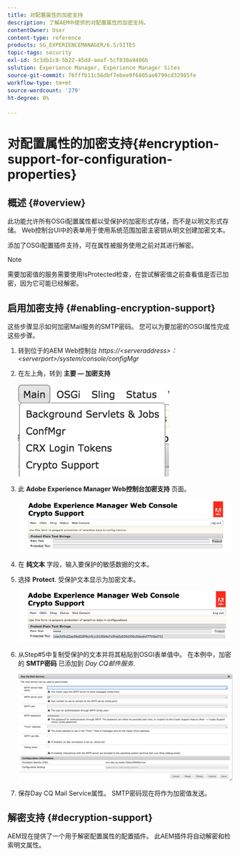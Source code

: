 ```yaml
---
title: 对配置属性的加密支持
description: 了解AEM中提供的对配置属性的加密支持。
contentOwner: User
content-type: reference
products: SG_EXPERIENCEMANAGER/6.5/SITES
topic-tags: security
exl-id: 3c3db1c8-5b22-45dd-aeaf-5cf830a9486b
solution: Experience Manager, Experience Manager Sites
source-git-commit: 76fffb11c56dbf7ebee9f6805ae0799cd32985fe
workflow-type: tm+mt
source-wordcount: '279'
ht-degree: 0%

---
```


# 对配置属性的加密支持{#encryption-support-for-configuration-properties}

## 概述 {#overview}

此功能允许所有OSGi配置属性都以受保护的加密形式存储，而不是以明文形式存储。 Web控制台UI中的表单用于使用系统范围加密主密钥从明文创建加密文本。

添加了OSGi配置插件支持，可在属性被服务使用之前对其进行解密。

>[!NOTE]
>
>需要加密值的服务需要使用IsProtected检查，在尝试解密值之前查看值是否已加密，因为它可能已经解密。

## 启用加密支持 {#enabling-encryption-support}

这些步骤显示如何加密Mail服务的SMTP密码。 您可以为要加密的OSGI属性完成这些步骤。

1. 转到位于的AEM Web控制台 *https://&lt;serveraddress>：&lt;serverport>/system/console/configMgr*
1. 在左上角，转到 **主要 — 加密支持**

   ![chlimage_1-325](assets/chlimage_1-325.png)

1. 此 **Adobe Experience Manager Web控制台加密支持** 页面。

   ![screen_shot_2018-08-01at113417am](assets/screen_shot_2018-08-01at113417am.png)

1. 在 **纯文本** 字段，输入要保护的敏感数据的文本。
1. 选择 **Protect**. 受保护文本显示为加密文本。

   ![screen_shot_2018-08-01at113844am](assets/screen_shot_2018-08-01at113844am.png)

1. 从Step#5中复制受保护的文本并将其粘贴到OSGI表单值中。 在本例中，加密的 **SMTP密码** 已添加到 *Day CQ邮件服务*.

   ![screen_shot_2016-12-18at105809pm](assets/screen_shot_2016-12-18at105809pm.png)

1. 保存Day CQ Mail Service属性。 SMTP密码现在将作为加密值发送。

## 解密支持 {#decryption-support}

AEM现在提供了一个用于解密配置属性的配置插件。 此AEM插件将自动解密和检索明文属性。
